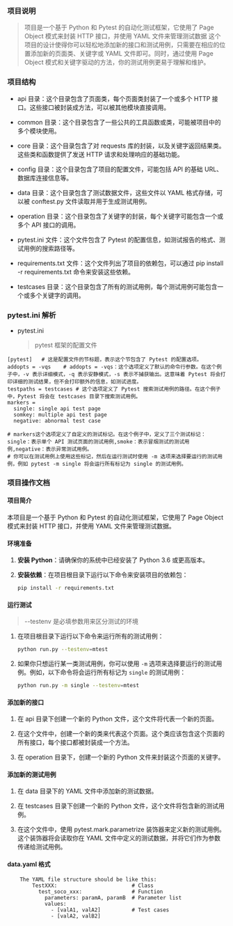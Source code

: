 ### 项目说明

> 项目是一个基于 Python 和 Pytest 的自动化测试框架，它使用了 Page Object 模式来封装 HTTP 接口，并使用 YAML 文件来管理测试数据
> 这个项目的设计使得你可以轻松地添加新的接口和测试用例，只需要在相应的位置添加新的页面类、关键字或 YAML 文件即可。同时，通过使用 Page Object 模式和关键字驱动的方法，你的测试用例更易于理解和维护。

### 项目结构

- api 目录：这个目录包含了页面类，每个页面类封装了一个或多个 HTTP 接口。这些接口被封装成方法，可以被其他模块直接调用。

- common 目录：这个目录包含了一些公共的工具函数或类，可能被项目中的多个模块使用。

- core 目录：这个目录包含了对 requests 库的封装，以及关键字返回结果类。这些类和函数提供了发送 HTTP 请求和处理响应的基础功能。

- config 目录：这个目录包含了项目的配置文件，可能包括 API 的基础 URL、数据库连接信息等。

- data 目录：这个目录包含了测试数据文件，这些文件以 YAML 格式存储，可以被 conftest.py 文件读取并用于生成测试用例。

- operation 目录：这个目录包含了关键字的封装，每个关键字可能包含一个或多个 API 接口的调用。

- pytest.ini 文件：这个文件包含了 Pytest 的配置信息，如测试报告的格式、测试用例的搜索路径等。

- requirements.txt 文件：这个文件列出了项目的依赖包，可以通过 pip install -r requirements.txt 命令来安装这些依赖。

- testcases 目录：这个目录包含了所有的测试用例，每个测试用例可能包含一个或多个关键字的调用。

### pytest.ini 解析

- pytest.ini
  > pytest 框架的配置文件

```
[pytest]   # 这是配置文件的节标题，表示这个节包含了 Pytest 的配置选项。
addopts = -vqs    # addopts = -vqs：这个选项定义了默认的命令行参数。在这个例子中，-v 表示详细模式，-q 表示安静模式，-s 表示不捕获输出。这意味着 Pytest 将会打印详细的测试结果，但不会打印额外的信息，如测试进度。
testpaths = testcases # 这个选项定义了 Pytest 搜索测试用例的路径。在这个例子中，Pytest 将会在 testcases 目录下搜索测试用例。
markers =
  single: single api test page
  somkey: multiple api test page
  negative: abnormal test case

# markers这个选项定义了自定义的测试标记。在这个例子中，定义了三个测试标记：single：表示单个 API 测试页面的测试用例,smoke：表示冒烟测试的测试用例,negative：表示异常测试用例。
# 你可以在测试用例上使用这些标记，然后在运行测试时使用 -m 选项来选择要运行的测试用例，例如 pytest -m single 将会运行所有标记为 single 的测试用例。
```

### 项目操作文档

#### 项目简介

本项目是一个基于 Python 和 Pytest 的自动化测试框架，它使用了 Page Object 模式来封装 HTTP 接口，并使用 YAML 文件来管理测试数据。

#### 环境准备

1. **安装 Python**：请确保你的系统中已经安装了 Python 3.6 或更高版本。

2. **安装依赖**：在项目根目录下运行以下命令来安装项目的依赖包：

   ```bash
   pip install -r requirements.txt
   ```

#### 运行测试

> --testenv 是必填参数用来区分测试的环境

1. 在项目根目录下运行以下命令来运行所有的测试用例：

   ```bash
   python run.py --testenv=mtest
   ```

2. 如果你只想运行某一类测试用例，你可以使用 `-m` 选项来选择要运行的测试用例。例如，以下命令将会运行所有标记为 `single` 的测试用例：

   ```bash
   python run.py -m single --testenv=mtest
   ```

#### 添加新的接口

1. 在 api 目录下创建一个新的 Python 文件，这个文件将代表一个新的页面。

2. 在这个文件中，创建一个新的类来代表这个页面。这个类应该包含这个页面的所有接口，每个接口都被封装成一个方法。

3. 在 operation 目录下，创建一个新的 Python 文件来封装这个页面的关键字。

#### 添加新的测试用例

1. 在 data 目录下的 YAML 文件中添加新的测试数据。

2. 在 testcases 目录下创建一个新的 Python 文件，这个文件将包含新的测试用例。

3. 在这个文件中，使用 pytest.mark.parametrize 装饰器来定义新的测试用例。这个装饰器将会读取你在 YAML 文件中定义的测试数据，并将它们作为参数传递给测试用例。

#### data.yaml 格式

```
    The YAML file structure should be like this:
        TestXXX:                        # Class
          test_soco_xxx:                # Function
            parameters: paramA, paramB  # Parameter list
            values:
              - [valA1, valA2]          # Test cases
              - [valA2, valB2]
```
